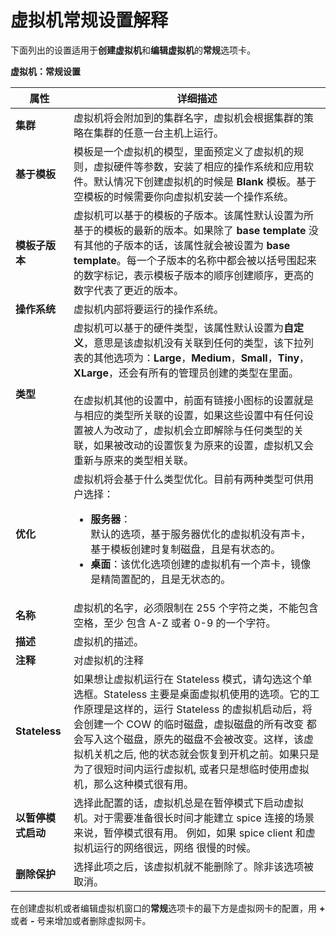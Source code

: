 # 虚拟机常规设置解释

下面列出的设置适用于**创建虚拟机**和**编辑虚拟机**的**常规**选项卡。


**虚拟机：常规设置**

|属性|详细描述|
|----|--------|
|**集群**|虚拟机将会附加到的集群名字，虚拟机会根据集群的策略在集群的任意一台主机上运行。|
|**基于模板**|模板是一个虚拟机的模型，里面预定义了虚拟机的规则，虚拟硬件等参数，安装了相应的操作系统和应用软件。默认情况下创建虚拟机的时候是 **Blank** 模板。基于空模板的时候需要你向虚拟机安装一个操作系统。|
|**模板子版本**|虚拟机可以基于的模板的子版本。该属性默认设置为所基于的模板的最新的版本。如果除了 **base template** 没有其他的子版本的话，该属性就会被设置为 **base template**。每一个子版本的名称中都会被以括号围起来的数字标记，表示模板子版本的顺序创建顺序，更高的数字代表了更近的版本。|
|**操作系统**|虚拟机内部将要运行的操作系统。|
|**类型**|虚拟机可以基于的硬件类型，该属性默认设置为**自定义**，意思是该虚拟机没有关联到任何的类型，该下拉列表的其他选项为：**Large**，**Medium**，**Small**，**Tiny**，**XLarge**，还会有所有的管理员创建的类型在里面。<br/><br/>在虚拟机其他的设置中，前面有链接小图标的设置就是与相应的类型所关联的设置，如果这些设置中有任何设置被人为改动了，虚拟机会立即解除与任何类型的关联，如果被改动的设置恢复为原来的设置，虚拟机又会重新与原来的类型相关联。|
|**优化**|虚拟机将会基于什么类型优化。目前有两种类型可供用户选择：<ul><li>**服务器**：<br/>默认的选项，基于服务器优化的虚拟机没有声卡，基于模板创建时复制磁盘，且是有状态的。</li><li>**桌面**：该优化选项创建的虚拟机有一个声卡，镜像是精简置配的，且是无状态的。</li></ul>|
|**名称**|虚拟机的名字，必须限制在 255 个字符之类，不能包含空格，至少 包含 A-Z 或者 0-9 的一个字符。|
|**描述**|虚拟机的描述。|
|**注释**|对虚拟机的注释|
|**Stateless**|如果想让虚拟机运行在 Stateless 模式，请勾选这个单选框。Stateless 主要是桌面虚拟机使用的选项。它的工作原理是这样的，运行 Stateless 的虚拟机启动后，将会创建一个 COW 的临时磁盘，虚拟磁盘的所有改变 都会写入这个磁盘，原先的磁盘不会被改变。这样，该虚拟机关机之后, 他的状态就会恢复到开机之前。如果只是为了很短时间内运行虚拟机, 或者只是想临时使用虚拟机，那么这种模式很有用。|
|**以暂停模式启动**|选择此配置的话，虚拟机总是在暂停模式下启动虚拟机。对于需要准备很长时间才能建立 spice 连接的场景来说，暂停模式很有用。 例如，如果 spice client 和虚拟机运行的网络很远，网络 很慢的时候。|
|**删除保护**|选择此项之后，该虚拟机就不能删除了。除非该选项被取消。|

在创建虚拟机或者编辑虚拟机窗口的**常规**选项卡的最下方是虚拟网卡的配置，用 **+** 或者 **-** 号来增加或者删除虚拟网卡。
